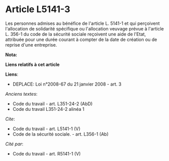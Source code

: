 # Article L5141-3

Les personnes admises au bénéfice de l'article L. 5141-1 et qui perçoivent l'allocation de solidarité spécifique ou
l'allocation veuvage prévue à l'article L. 356-1 du code de la sécurité sociale reçoivent une aide de l'Etat, attribuée pour
une durée courant à compter de la date de création ou de reprise d'une entreprise.

**Nota:**



**Liens relatifs à cet article**

**Liens**:

  - DEPLACE: Loi n°2008-67 du 21 janvier 2008 - art. 3

_Anciens textes_:

  - Code du travail - art. L351-24-2 (AbD)
  - Code du travail L351-24-2 alinéa 1

_Cite_:

  - Code du travail - art. L5141-1 (V)
  - Code de la sécurité sociale. - art. L356-1 (Ab)

_Cité par_:

  - Code du travail - art. R5141-1 (V)
